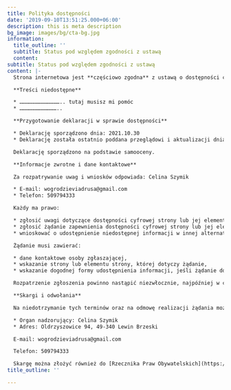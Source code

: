 ```yaml
---
title: Polityka dostępności
date: '2019-09-10T13:51:25.000+06:00'
description: this is meta description
bg_image: images/bg/cta-bg.jpg
information:
  title_outline: ''
  subtitle: Status pod względem zgodności z ustawą
  content: 
subtitle: Status pod względem zgodności z ustawą
content: |-
  Strona internetowa jest **częściowo zgodna** z ustawą o dostępności cyfrowej stron internetowych i aplikacji mobilnych podmiotów publicznych z powodu niezgodności lub wyłączeń wymienionych poniżej.

  **Treści niedostępne**

  * ………………………………….. tutaj musisz mi pomóc
  * ………………………………..

  **Przygotowanie deklaracji w sprawie dostępności**

  * Deklarację sporządzono dnia: 2021.10.30
  * Deklarację została ostatnio poddana przeglądowi i aktualizacji dnia: 2021.10.30

  Deklarację sporządzono na podstawie samooceny.

  **Informacje zwrotne i dane kontaktowe**

  Za rozpatrywanie uwag i wniosków odpowiada: Celina Szymik

  * E-mail: wogrodzieviadrusa@gmail.com
  * Telefon: 509794333

  Każdy ma prawo:

  * zgłosić uwagi dotyczące dostępności cyfrowej strony lub jej elementu,
  * zgłosić żądanie zapewnienia dostępności cyfrowej strony lub jej elementu,
  * wnioskować o udostępnienie niedostępnej informacji w innej alternatywnej formie.

  Żądanie musi zawierać:

  * dane kontaktowe osoby zgłaszającej,
  * wskazanie strony lub elementu strony, której dotyczy żądanie,
  * wskazanie dogodnej formy udostępnienia informacji, jeśli żądanie dotyczy udostępnienia w formie alternatywnej informacji niedostępnej.

  Rozpatrzenie zgłoszenia powinno nastąpić niezwłocznie, najpóźniej w ciągu 7 dni. Jeśli w tym terminie zapewnienie dostępności albo zapewnienie dostępu w alternatywnej formie nie jest możliwe, powinno nastąpić najdalej w ciągu 2 miesięcy od daty zgłoszenia.

  **Skargi i odwołania**

  Na niedotrzymanie tych terminów oraz na odmowę realizacji żądania można złożyć skargę do organu nadzorującego pocztą lub drogą elektroniczną na adres:

  * Organ nadzorujący: Celina Szymik
  * Adres: Oldrzyszowice 94, 49-340 Lewin Brzeski

  E-mail: wogrodzieviadrusa@gmail.com

  Telefon: 509794333

  Skargę można złożyć również do [Rzecznika Praw Obywatelskich](https://www.rpo.gov.pl/content/jak-zglosic-sie-do-rzecznika-praw-obywatelskich).
title_outline: ''

---
```

